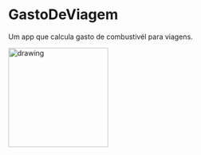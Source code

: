 # GastoDeViagem
Um app que calcula gasto de combustivél para viagens.

<span>
  <img src="https://user-images.githubusercontent.com/56967435/235788075-d10346c9-2a00-4842-a89b-911f42e92ed6.png" alt="drawing" width="200"/>
</span>
